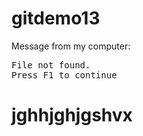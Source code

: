 # gitdemo13
<p>Message from my computer:</p>
<p><samp>File not found.<br>Press F1 to continue</samp></p>
<h1>jghhjghjgshvx</h1>

